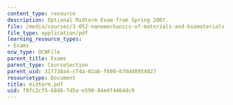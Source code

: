 ```yaml
---
content_type: resource
description: Optional Midterm Exam from Spring 2007.
file: /media/courses/3-052-nanomechanics-of-materials-and-biomaterials-spring-2007/f8fc2cf568467d5ae59084e4f4464dc9_midterm.pdf
file_type: application/pdf
learning_resource_types:
- Exams
ocw_type: OCWFile
parent_title: Exams
parent_type: CourseSection
parent_uid: 31f738a4-c74a-02ab-f600-670dd8954027
resourcetype: Document
title: midterm.pdf
uid: f8fc2cf5-6846-7d5a-e590-84e4f4464dc9
---
```

